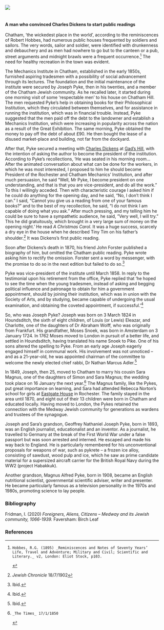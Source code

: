 <a href="https://juncture-digital.org"><img src="https://juncture-digital.org/images/ve-button.png"></a>
<param ve-config title="Joseph Pyke (1824-xx)" author="Irina Fridman" layout="vtl" banner="images/Grammar_School_Gate_Rochester.jpg">

<param ve-entity eid="Q729006" aliases="Chatham">
<param ve-entity eid="Q507517" aliases="Rochester">

#

**A man who convinced Charles Dickens to start public readings**
<br><br>
Chatham, ‘the wickedest place in the world’, according to the reminiscences of Robert Hobbes, had numerous public houses frequented by soldiers and sailors. The very words, sailor and soldier, were identified with drunkenness and debauchery and as men had nowhere to go but to the canteen or a pub, street arguments and midnight brawls were a frequent occurrence.[^ref1] The need for healthy recreation in the town was evident. 
<param ve-image url="https://upload.wikimedia.org/wikipedia/commons/8/8b/William_Miller_-_Chatham%2C_Kent_-_B1977.14.7019_-_Yale_Center_for_British_Art.jpg" label="Chatham, Kent" attribution="William Miller, CC0, via Wikimedia Commons, B1977.14.7019, Yale Center for British Art">

The Mechanics Institute in Chatham, established in the early 1850s, furnished aspiring tradesmen with a possibility of social advancement through its lectures. The foundation and the initial maintenance of the institute were secured by Joseph Pyke, then in his twenties, and a member of the Chatham Jewish community. As he recalled later, it started during one morning visit of some ‘respectable men’ to his house on Chatham Hill. The men requested Pyke’s help in obtaining books for their Philosophical Institution, which they circulated between themselves, and for assistance in running the institution, which was in financial trouble. Instead, Pyke suggested that the men paid off the debt to the landowner and establish a Mechanics Institution, which were increasing in popularity across the nation as a result of the Great Exhibition. The same morning, Pyke obtained the money to pay off the debt of about £90. He then bought the lease of a disused market-place and building, not far from the dockyard. 

After that, Pyke secured a meeting with [Charles Dickens](/dickens/dickens-biography) at [Gad’s Hill](/dickens/dickens-gads-hill), with the intention of asking the author to become the president of the institution. According to Pyke’s recollections, ‘He was seated in his morning room… After the animated conversation about what can be done for the workers, in which he was most interested, I proposed to him he should become President of the Rochester and Chatham Mechanics’ Institution, and after much persuasion, he said “Well, Mr Pyke, I become president on one understanding, and that is that you are vice-president, and do all the work.” To this I willingly acceded. Then with characteristic courage I asked him if he could do anything for the opening day, and he said, “No, I don’t think I can.” I said, “Cannot you give us a reading from one of your famous books?” and to the best of my recollection, he said, “I do not think I am capable of doing what you ask.” After much pressing, and my telling him he could be sure to have a sympathetic audience, he said, ”Very well, I will try.” This he did gratuitously, which brought in a very large sum of money on the opening night.’ He read _A Christmas Carol_. It was a huge success, scarcely a dry eye in the house when he described Tiny Tim on his father’s shoulder.[^ref2] It was Dickens’s first public reading.
<param ve-image url="https://stor.artstor.org/stor/12803b3b-5aae-457e-bfba-f36f5f17d146" label="Tiny Tim" attribution="Children's stories from Dickens retold by his granddaughters, 1893, Augustine House Library">

Soon after Dickens’s death in 1870, his friend John Forster published a biography of him, but omitted the Chatham public reading. Pyke wrote asking him to rectify the omission. Forster sent a word by messenger, with the promise to do so in the next edition but failed to do so.[^ref3]

Pyke was vice-president of the institute until March 1858. In reply to the testimonial upon his retirement from the office, Pyke replied that ‘he hoped to see the time when the young tradesmen, instead of asking and begging political influence and patronage to obtain for him a government appointment, should by joining their institution, which was in union with the Society of Arts, and by studying, became capable of undergoing the usual examination, and obtaining the coveted appointment, if successful.’[^ref4]

So, who was Joseph Pyke? Joseph was born on 3 March 1824 in Houndsditch, the sixth of eight children, of Louis (or Lewis) Eleazar, and Charlotte, one of the daughters of Dr Abraham Wolff, who was originally from Frankfurt.  His grandfather, Moses Snoek, was born in Amsterdam on 3 January 1724. In 1762 Moses moved to London in pursuit of a better life, and settled in Houndsditch, having translated his name Snoek to Pike. One of his sons altered the spelling to Pyke. From an early age Joseph eagerly engaged himself in communal work. His involvement was not unnoticed – and as a 21-year-old, he was appointed chairman of the committee to welcome the newly elected chief rabbi, Dr Nathan Marcus Adler.[^ref5] 

In 1849, Joseph, then 25, moved to Chatham to marry his cousin Sara Magnus, one of the daughters of Simon and Sara Magnus; the wedding took place on 16 January the next year.[^ref6] The Magnus family, like the Pykes, put great importance on learning, and Sara had attended Rebecca Norton’s school for girls at [Eastgate House](/dickens/edwin-drood-eastgate-house) in Rochester. The family stayed in the area until 1870, and eight out of their 13 children were born in Chatham and educated locally. Having moved to London, the Pykes retained the connection with the Medway Jewish community for generations as wardens and trustees of the synagogue.

Joseph and Sara’s grandson, Geoffrey Nathaniel Joseph Pyke, born in 1893, was an English journalist, educationalist and an inventor. As a journalist, he travelled to Germany at the break of the First World War under a false passport but was soon arrested and interned. He escaped and made his way back to England.
He is particularly remembered for his unconventional proposals for weapons of war, such as pykrete – a frozen ice alloy, consisting of sawdust, wood pulp and ice, which he saw as prime candidate material for a supersized aircraft carrier for the British Royal Navy during the WW2 (project Habakkuk). 

Another grandson, Magnus Alfred Pyke, born in 1908, became an English nutritional scientist, governmental scientific adviser, writer and presenter. He became particularly famous as a television personality in the 1970s and 1980s, promoting science to lay people.

### Bibliography
Fridman, I. (2020) _Foreigners, Aliens, Citizens – Medway and its Jewish community, 1066-1939._ Faversham: Birch Leaf

### References
[^ref1]: 	Hobbes, R.G. (1895) _Reminiscences and Notes of Seventy Years’ Life, Travel and Adventure; Military and Civil; Scientific and Literary._ v2, London: Eliot Stock, p103.
[^ref2]:  _Jewish Chronicle_ 18/7/1902
[^ref3]: Ibid.
[^ref4]: Ibid.
[^ref5]: Ibid.
[^ref6]: 	_The Times_ 17/1/1850


